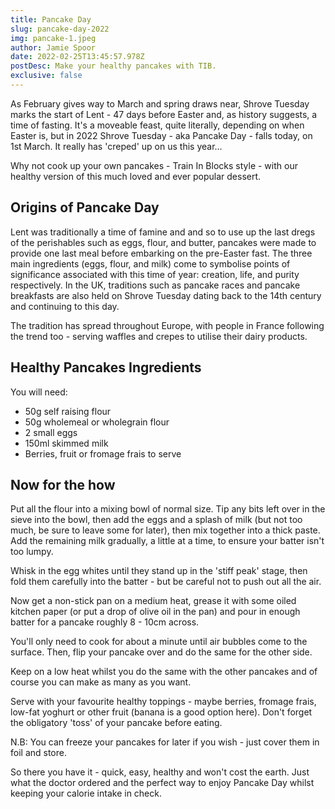 ```yaml
---
title: Pancake Day
slug: pancake-day-2022
img: pancake-1.jpeg
author: Jamie Spoor
date: 2022-02-25T13:45:57.978Z
postDesc: Make your healthy pancakes with TIB.
exclusive: false
---
```

<script type="application/ld+json">
  {
    "@context": "https://schema.org/",
    "@type": "Recipe",
    "name": "Train In Blocks Pancakes",
    "image": [
      "https://traininblocks.com/pancake.jpg"
    ],
    "author": {
      "@type": "Person",
      "name": "Jamie Spoor"
    },
    "datePublished": "2022-02-25",
    "description": "Make your healthy pancakes with TIB.",
    "prepTime": "PT5M",
    "cookTime": "PT2M",
    "totalTime": "PT7M",
    "keywords": "pancake day, healthy, diet",
    "recipeYield": "10",
    "recipeCategory": "Dessert",
    "recipeCuisine": "British",
    "recipeIngredient": [
      "50g self raising flour",
      "50g wholemeal or wholegrain flour",
      "2 small eggs",
      "150ml skimmed milk",
      "Berries, fruit or fromage frais to serve"
      ],
    "recipeInstructions": [
      {
        "@type": "HowToStep",
        "name": "Prepare",
        "text": "Put all the flour into a mixing bowl of normal size. Tip any bits left over in the sieve into the bowl, then add the eggs and a splash of milk (but not too much, be sure to leave some for later), then mix together into a thick paste. Add the remaining milk gradually, a little at a time, to ensure your batter isn't too lumpy.",
        "url": "https://traininblocks.com/blog/pancake-day-2022/#step1"
      },
      {
        "@type": "HowToStep",
        "name": "Whisk in the egg whites",
        "text": "Whisk in the egg whites until they stand up in the 'stiff peak' stage, then fold them carefully into the batter - but be careful not to push out all the air.",
        "url": "https://traininblocks.com/blog/pancake-day-2022/#step2"
      },
      {
        "@type": "HowToStep",
        "name": "Cook Pancake",
        "text": "Now get a non-stick pan on a medium heat, grease it with some oiled kitchen paper (or put a drop of olive oil in the pan) and pour in enough batter for a pancake roughly 8 - 10cm across.",
        "url": "https://traininblocks.com/blog/pancake-day-2022/#step3"
      },
      {
        "@type": "HowToStep",
        "name": "Flip your pancake",
        "text": "You'll only need to cook for about a minute until air bubbles come to the surface. Then, flip your pancake over and do the same for the other side.",
        "url": "https://traininblocks.com/blog/pancake-day-2022/#step4"
      },
      {
        "@type": "HowToStep",
        "name": "Cook some more",
        "text": "Keep on a low heat whilst you do the same with the other pancakes and of course you can make as many as you want.",
        "url": "https://traininblocks.com/blog/pancake-day-2022/#step5"
      },
      {
        "@type": "HowToStep",
        "name": "Enjoy",
        "text": "Serve with your favourite healthy toppings - maybe berries, fromage frais, low-fat yoghurt or other fruit (banana is a good option here). Don't forget the obligatory 'toss' of your pancake before eating.",
        "url": "https://traininblocks.com/blog/pancake-day-2022/#step6"
      }
    ]
  }
</script>

As February gives way to March and spring draws near, Shrove Tuesday marks the start of Lent - 47 days before Easter and, as history suggests, a time of fasting. It's a moveable feast, quite literally, depending on when Easter is, but in 2022 Shrove Tuesday - aka Pancake Day - falls today, on 1st March. It really has 'creped' up on us this year...

Why not cook up your own pancakes - Train In Blocks style - with our healthy version of this much loved and ever popular dessert.

## Origins of Pancake Day

Lent was traditionally a time of famine and and so to use up the last dregs of the perishables such as eggs, flour, and butter, pancakes were made to provide one last meal before embarking on the pre-Easter fast. The three main ingredients (eggs, flour, and milk) come to symbolise points of significance associated with this time of year: creation, life, and purity respectively. In the UK, traditions such as pancake races and pancake breakfasts are also held on Shrove Tuesday dating back to the 14th century and continuing to this day.

The tradition has spread throughout Europe, with people in France following the trend too - serving waffles and crepes to utilise their dairy products.

## Healthy Pancakes Ingredients

You will need:

- 50g self raising flour
- 50g wholemeal or wholegrain flour
- 2 small eggs
- 150ml skimmed milk
- Berries, fruit or fromage frais to serve

## Now for the how

<a name="step1"></a>
Put all the flour into a mixing bowl of normal size. Tip any bits left over in the sieve into the bowl, then add the eggs and a splash of milk (but not too much, be sure to leave some for later), then mix together into a thick paste. Add the remaining milk gradually, a little at a time, to ensure your batter isn't too lumpy.

<a name="step2"></a>
Whisk in the egg whites until they stand up in the 'stiff peak' stage, then fold them carefully into the batter - but be careful not to push out all the air.

<a name="step3"></a>
Now get a non-stick pan on a medium heat, grease it with some oiled kitchen paper (or put a drop of olive oil in the pan) and pour in enough batter for a pancake roughly 8 - 10cm across.

<a name="step4"></a>
You'll only need to cook for about a minute until air bubbles come to the surface. Then, flip your pancake over and do the same for the other side.

<a name="step5"></a>
Keep on a low heat whilst you do the same with the other pancakes and of course you can make as many as you want.

<a name="step6"></a>
Serve with your favourite healthy toppings - maybe berries, fromage frais, low-fat yoghurt or other fruit (banana is a good option here). Don't forget the obligatory 'toss' of your pancake before eating.

N.B: You can freeze your pancakes for later if you wish - just cover them in foil and store.

So there you have it - quick, easy, healthy and won't cost the earth. Just what the doctor ordered and the perfect way to enjoy Pancake Day whilst keeping your calorie intake in check.
